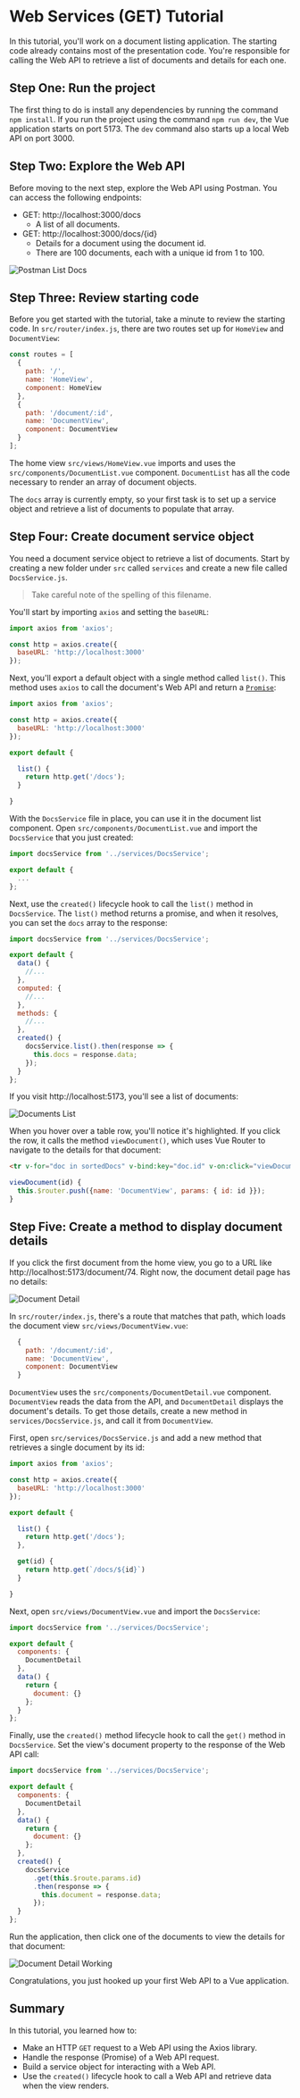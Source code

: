 # Web Services (GET) Tutorial

In this tutorial, you'll work on a document listing application. The starting code already contains most of the presentation code. You're responsible for calling the Web API to retrieve a list of documents and details for each one.

## Step One: Run the project

The first thing to do is install any dependencies by running the command `npm install`. If you run the project using the command `npm run dev`, the Vue application starts on port 5173. The `dev` command also starts up a local Web API on port 3000.

## Step Two: Explore the Web API

Before moving to the next step, explore the Web API using Postman. You can access the following endpoints:

- GET: http://localhost:3000/docs
  - A list of all documents.
- GET: http://localhost:3000/docs/{id}
  - Details for a document using the document id.
  - There are 100 documents, each with a unique id from 1 to 100.

![Postman List Docs](./img/postman_list_docs.png)

## Step Three: Review starting code

Before you get started with the tutorial, take a minute to review the starting code. In `src/router/index.js`, there are two routes set up for `HomeView` and `DocumentView`:

```js
const routes = [
  {
    path: '/',
    name: 'HomeView',
    component: HomeView
  },
  {
    path: '/document/:id',
    name: 'DocumentView',
    component: DocumentView
  }
];
```

The home view `src/views/HomeView.vue` imports and uses the `src/components/DocumentList.vue` component. `DocumentList` has all the code necessary to render an array of document objects.

The `docs` array is currently empty, so your first task is to set up a service object and retrieve a list of documents to populate that array.

## Step Four: Create document service object

You need a document service object to retrieve a list of documents. Start by creating a new folder under `src` called `services` and create a new file called `DocsService.js`.

> Take careful note of the spelling of this filename.

You'll start by importing `axios` and setting the `baseURL`:

```js
import axios from 'axios';

const http = axios.create({
  baseURL: 'http://localhost:3000'
});
```

Next, you'll export a default object with a single method called `list()`. This method uses `axios` to call the document's Web API and return a [`Promise`](https://developer.mozilla.org/en-US/docs/Web/JavaScript/Reference/Global_Objects/Promise):

```js
import axios from 'axios';

const http = axios.create({
  baseURL: 'http://localhost:3000'
});

export default {

  list() {
    return http.get('/docs');
  }

}
```

With the `DocsService` file in place, you can use it in the document list component. Open `src/components/DocumentList.vue` and import the `DocsService` that you just created:

```js
import docsService from '../services/DocsService';

export default {
  ...
};
```

Next, use the `created()` lifecycle hook to call the `list()` method in `DocsService`. The `list()` method returns a promise, and when it resolves, you can set the `docs` array to the response:

```js
import docsService from '../services/DocsService';

export default {
  data() {
    //...
  },
  computed: {
    //...
  },
  methods: {
    //...
  },
  created() {
    docsService.list().then(response => {
      this.docs = response.data;
    });
  }
};
```

If you visit http://localhost:5173, you'll see a list of documents:

![Documents List](./img/document_list.png)

When you hover over a table row, you'll notice it's highlighted. If you click the row, it calls the method `viewDocument()`, which uses Vue Router to navigate to the details for that document:

```html
<tr v-for="doc in sortedDocs" v-bind:key="doc.id" v-on:click="viewDocument(doc.id)">
```

```js
viewDocument(id) {
  this.$router.push({name: 'DocumentView', params: { id: id }});
}
```

## Step Five: Create a method to display document details

If you click the first document from the home view, you go to a URL like http://localhost:5173/document/74. Right now, the document detail page has no details:

![Document Detail](./img/document_detail.png)

In `src/router/index.js`, there's a route that matches that path, which loads the document view `src/views/DocumentView.vue`:

```js
  {
    path: '/document/:id',
    name: 'DocumentView',
    component: DocumentView
  }
```

`DocumentView` uses the `src/components/DocumentDetail.vue` component. `DocumentView` reads the data from the API, and `DocumentDetail` displays the document's details. To get those details, create a new method in `services/DocsService.js`, and call it from `DocumentView`.

First, open `src/services/DocsService.js` and add a new method that retrieves a single document by its id:

```js
import axios from 'axios';

const http = axios.create({
  baseURL: 'http://localhost:3000'
});

export default {

  list() {
    return http.get('/docs');
  },

  get(id) {
    return http.get(`/docs/${id}`)
  }

}
```

Next, open `src/views/DocumentView.vue` and import the `DocsService`:

```js
import docsService from '../services/DocsService';

export default {
  components: {
    DocumentDetail
  },
  data() {
    return {
      document: {}
    };
  }
};
```

Finally, use the `created()` method lifecycle hook to call the `get()` method in `DocsService`. Set the view's document property to the response of the Web API call:

```js
import docsService from '../services/DocsService';

export default {
  components: {
    DocumentDetail
  },
  data() {
    return {
      document: {}
    };
  },
  created() {
    docsService
      .get(this.$route.params.id)
      .then(response => {
        this.document = response.data;
      });
  }
};
```

Run the application, then click one of the documents to view the details for that document:

![Document Detail Working](./img/document_detail_working.png)

Congratulations, you just hooked up your first Web API to a Vue application.

## Summary

In this tutorial, you learned how to:
- Make an HTTP `GET` request to a Web API using the Axios library.
- Handle the response (Promise) of a Web API request.
- Build a service object for interacting with a Web API.
- Use the `created()` lifecycle hook to call a Web API and retrieve data when the view renders.
